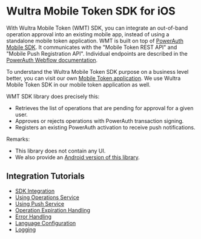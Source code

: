 # Wultra Mobile Token SDK for iOS
 
With Wultra Mobile Token (WMT) SDK, you can integrate an out-of-band operation approval into an existing mobile app, instead of using a standalone mobile token application. WMT is built on top of [PowerAuth Mobile SDK](https://github.com/wultra/powerauth-mobile-sdk). It communicates with the "Mobile Token REST API" and "Mobile Push Registration API". Individual endpoints are described in the [PowerAuth Webflow documentation](https://github.com/wultra/powerauth-webflow/).

To understand the Wultra Mobile Token SDK purpose on a business level better, you can visit our own [Mobile Token application](https://www.wultra.com/mobile-token). We use Wultra Mobile Token SDK in our mobile token application as well.

WMT SDK library does precisely this:

- Retrieves the list of operations that are pending for approval for a given user.
- Approves or rejects operations with PowerAuth transaction signing.
- Registers an existing PowerAuth activation to receive push notifications.

Remarks:

- This library does not contain any UI.
- We also provide an [Android version of this library](https://github.com/wultra/mtoken-sdk-android). 

<!-- begin remove -->
## Integration Tutorials
- [SDK Integration](SDK-Integration.md)
- [Using Operations Service](Using-Operations-Service.md)
- [Using Push Service](Using-Push-Service.md)
- [Operation Expiration Handling](Operation-Expiration.md)
- [Error Handling](Error-Handling.md)
- [Language Configuration](Language-Configuration.md)
- [Logging](Logging.md)
<!-- end -->
